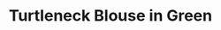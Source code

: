 ---
title: Turtleneck Blouse in Green
price: 5,000

description: The base is made of fabric, and the yoke is made of jersey, so the two parts are contrast in texture while close in color. The neck has an invisible zipper on the back. 

composition: 70% polyester, 20% viscose, 10% elastane
sizes: Available in two sizes (S, M)  
---